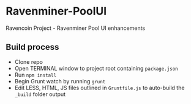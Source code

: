# Ravenminer-PoolUI
 Ravencoin Project - Ravenminer Pool UI enhancements

## Build process
- Clone repo
- Open TERMINAL window to project root containing `package.json`
- Run `npm install`
- Begin Grunt watch by running `grunt`
- Edit LESS, HTML, JS files outlined in `Gruntfile.js` to auto-build the `_build` folder output
